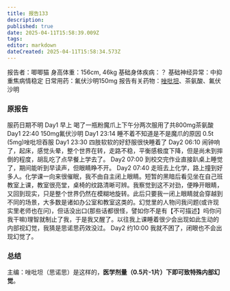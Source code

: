 ```yaml
---
title: 报告133
description: 
published: true
date: 2025-04-11T15:58:39.009Z
tags: 
editor: markdown
dateCreated: 2025-04-11T15:58:34.573Z
---
```


﻿报告者：唧唧猫
身高体重：156cm, 46kg
基础身体疾病：？
基础神经异常：中抑重焦病情稳定
日常用药：氟伏沙明150mg
报告有关药物：[唑吡坦](/%E6%80%9D%E8%AF%BA%E6%80%9D/)、茶氨酸、氟伏沙明

### 原报告
服药日期不明
Day1 早上 喝了一瓶粉魔爪上下午分两次服用了共800mg茶氨酸
Day1 22:40 150mg氟伏沙明
Day1 23:14 睡不着不知道是不是魔爪的原因 0.5t (5mg)唑吡坦吞服
Day1 23:30 四肢软软的好舒服很快睡着了
Day2 06:10 闹钟响了，起床，感觉头晕，整个世界在转，走路不稳，平衡感极度下降，但是尚未到摔倒的程度，胡乱吃了点早餐上学去了。
Day2 07:00 到校交完作业直接趴桌上睡觉了，期间能听到早读声，但眼睛睁不开。
Day2 07:40 走班去上化学，路上撞到好多人。化学课一向来很催眠，我不由自主闭上眼睛。短暂的黑暗后看见坐在自己班教室上课，教室很亮堂，桌椅的纹路清晰可辨。我察觉到这不对劲，便睁开眼睛，又回到现实，只是整个世界仍然在模糊地旋转。此后只要我一闭上眼睛就会穿越到不同的场景，大多数是诸如办公室和教室这类的。幻觉里的人物问我问题(或许现实里老师也在问)，但话没出口(那些话都很怪，譬如你不是有【不可描述】吗你问我干嘛)理智就制止了我，于是我又醒了。以往我上课睡着很少会出现如此生动的内部视幻觉，我猜是思诺思药效没过。
Day2 约10:00 我就不困了，闭眼也不会出现幻觉了。

### 总结
主编：唑吡坦（思诺思）是这样的，**医学剂量（0.5片-1片）下即可致特殊内部幻觉**。